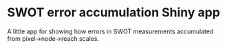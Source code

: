 # SWOT error accumulation Shiny app

A little app for showing how errors in SWOT measurements accumulated from pixel->node->reach scales.
